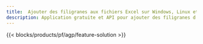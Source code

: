 ```yaml
---
title:  Ajouter des filigranes aux fichiers Excel sur Windows, Linux et macOS
description: Application gratuite et API pour ajouter des filigranes d'image ou de texte sur les fichiers XLS, XLSX et ODS
---
```

{{< blocks/products/pf/agp/feature-solution >}} 


